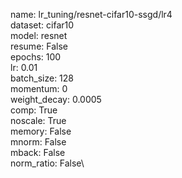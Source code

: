 name: lr_tuning/resnet-cifar10-ssgd/lr4\
dataset: cifar10\
model: resnet\
resume: False\
epochs: 100\
lr: 0.01\
batch_size: 128\
momentum: 0\
weight_decay: 0.0005\
comp: True\
noscale: True\
memory: False\
mnorm: False\
mback: False\
norm_ratio: False\
